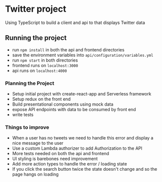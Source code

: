 # Twitter project
Using TypeScript to build a client and api to that displays Twitter data

## Running the project
- run `npm install` in both the api and frontend directories
- save the environment variables into `api/configuration/variables.yml`
- run  `npm start` in both directories
- frontend runs on `localhost:3000`
- api runs on `localhost:4000`

### Planning the Project
- Setup initial project with create-react-app and Serverless framework
- Setup redux on the front end
- Build presentational components using mock data
- expose API endpoints with data to be consumed by front end
- write tests

### Things to improve
- When a user has no tweets we need to handle this error and display a nice message to the user
- Use a custom Lambda authorizer to add Authorization to the API
- More tests needed on both the api and frontend
- UI styling is barebones need improvement
- Add more action types to handle the error / loading state
- If you click the search button twice the state doesn't change and so the page hangs on loading
